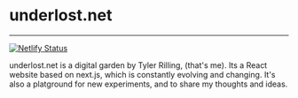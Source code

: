 # underlost.net

---

[![Netlify Status](https://api.netlify.com/api/v1/badges/19d03dd5-8f88-4e4c-bdd3-0f12096b498f/deploy-status)](https://app.netlify.com/sites/underlost/deploys)

underlost.net is a digital garden by Tyler Rilling, (that's me). Its a React website based on next.js, which is constantly evolving and changing. It's also a platground for new experiments, and to share my thoughts and ideas.
